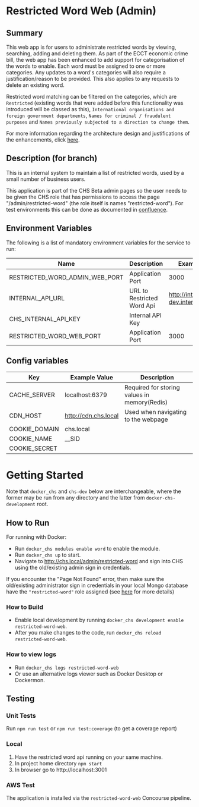 # Restricted Word Web (Admin)

## Summary

This web app is for users to administrate restricted words by viewing, searching, adding and deleting them. As part of the ECCT economic crime bill, the web app has been enhanced to add support for categorisation of the words to enable. Each word must be assigned to one or more categories. Any updates to a word's categories will also require a justification/reason to be provided. This also applies to any requests to delete an existing word.

Restricted word matching can be filtered on the categories, which are `Restricted` (existing words that were added before this functionality was introduced will be classed as this), `International organisations and foreign government departments`,  `Names for criminal / fraudulent purposes` and `Names previously subjected to a direction to change them`.

For more information regarding the architecture design and justifications of the enhancements, click [here](https://companieshouse.atlassian.net/wiki/spaces/PS/pages/4260626528/Enhancing+restricted+word+service).

## Description (for branch)

This is an internal system to maintain a list of restricted words, used by a small number of business users.

This application is part of the CHS Beta admin pages so the user needs to be given the CHS role that has permissions to access the page "/admin/restricted-word" (the role itself is names "restricted-word"). For test environments this can be done as documented in [confluence](https://companieshouse.atlassian.net/wiki/spaces/IncVal/pages/1259143327/Restricted+Word+Web+-+High+Level+Design#For-test-environments-(when-you-have-access-to-DB)).

## Environment Variables

The following is a list of mandatory environment variables for the service to run:

| Name                           | Description                | Example Value                            |
|--------------------------------|----------------------------|------------------------------------------|
| RESTRICTED_WORD_ADMIN_WEB_PORT | Application Port           | 3000                                     |
| INTERNAL_API_URL               | URL to Restricted Word Api | http://internalapi.chs-dev.internal:4001 |
| CHS_INTERNAL_API_KEY           | Internal API Key           |                                          |
|  RESTRICTED_WORD_WEB_PORT      | Application Port           | 3000                                     |

## Config variables

| Key           | Example Value        | Description                                  |
|---------------|----------------------|----------------------------------------------|
| CACHE_SERVER  | localhost:6379       | Required for storing values in memory(Redis) |
| CDN_HOST      | http://cdn.chs.local | Used when navigating to the webpage          |
| COOKIE_DOMAIN | chs.local            |                                              |
| COOKIE_NAME   | __SID                |                                              |
| COOKIE_SECRET |                      |                                              |

# Getting Started

Note that `docker_chs` and `chs-dev` below are interchangeable, where the former may be run from any directory and the latter from `docker-chs-development` root.

## How to Run

For running with Docker:

* Run `docker_chs modules enable word` to enable the module.
* Run `docker_chs up` to start.
* Navigate to http://chs.local/admin/restricted-word and sign into CHS using the old/existing admin sign in credentials.

If you encounter the "Page Not Found" error, then make sure the old/existing administrator sign in credentials in your local Mongo database have the `"restricted-word"` role assigned (see [here](https://companieshouse.atlassian.net/wiki/spaces/IncVal/pages/1516044433/Restricted+Word+Web+admin+tool+Deployment+Notes) for more details)

### How to Build
* Enable local development by running `docker_chs development enable restricted-word-web`.
* After you make changes to the code, run `docker_chs reload restricted-word-web`.

### How to view logs
* Run `docker_chs logs restricted-word-web`
* Or use an alternative logs viewer such as Docker Desktop or Dockermon.

## Testing

### Unit Tests
Run `npm run test` or `npm run test:coverage` (to get a coverage report)

### Local

1. Have the restricted word api running on your same machine.
2. In project home directory `npm start`
3. In browser go to http://localhost:3001

### AWS Test

The application is installed via the `restricted-word-web` Concourse pipeline.
